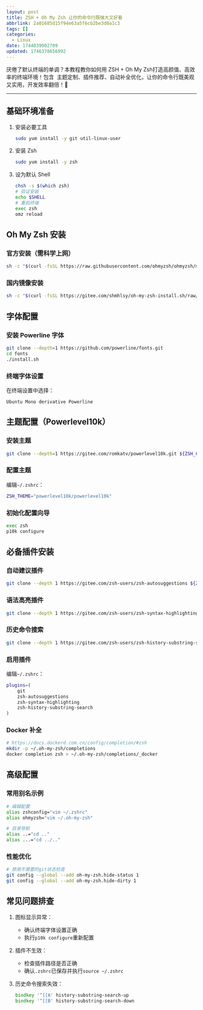 ```yaml
---
layout: post
title: ZSH + Oh My Zsh 让你的命令行既强大又好看
abbrlink: 2a01685d15f94e63a5f6cb2be3d0a1c3
tags: []
categories:
  - Linux
date: 1744039902709
updated: 1746378656992
---
```


厌倦了默认终端的单调？本教程教你如何用 ​​ZSH + Oh My Zsh​​ 打造高颜值、高效率的终端环境！包含 ​​ 主题定制、插件推荐、自动补全优化 ​​，让你的命令行既美观又实用，开发效率翻倍！🚀

<!-- more -->

***

## 基础环境准备

1. 安装必要工具

   ```bash
   sudo yum install -y git util-linux-user
   ```

2. 安装 Zsh

   ```bash
   sudo yum install -y zsh
   ```

3. 设为默认 Shell

   ```bash
   chsh -s $(which zsh)
   # 验证安装
   echo $SHELL
   # 重启终端
   exec zsh
   omz reload
   ```

## Oh My Zsh 安装

### 官方安装（需科学上网）

```bash
sh -c "$(curl -fsSL https://raw.githubusercontent.com/ohmyzsh/ohmyzsh/master/tools/install.sh)"
```

### 国内镜像安装

```bash
sh -c "$(curl -fsSL https://gitee.com/shmhlsy/oh-my-zsh-install.sh/raw/master/install.sh)"
```

## 字体配置

### 安装 Powerline 字体

```bash
git clone --depth=1 https://github.com/powerline/fonts.git
cd fonts
./install.sh
```

### 终端字体设置

在终端设置中选择：

```
Ubuntu Mono derivative Powerline
```

## 主题配置（Powerlevel10k）

### 安装主题

```bash
git clone --depth=1 https://gitee.com/romkatv/powerlevel10k.git ${ZSH_CUSTOM:-~/.oh-my-zsh/custom}/themes/powerlevel10k
```

### 配置主题

编辑`~/.zshrc`：

```zsh
ZSH_THEME="powerlevel10k/powerlevel10k"
```

### 初始化配置向导

```bash
exec zsh
p10k configure
```

## 必备插件安装

### 自动建议插件

```bash
git clone --depth 1 https://gitee.com/zsh-users/zsh-autosuggestions ${ZSH_CUSTOM:-~/.oh-my-zsh/custom}/plugins/zsh-autosuggestions
```

### 语法高亮插件

```bash
git clone --depth 1 https://gitee.com/zsh-users/zsh-syntax-highlighting ${ZSH_CUSTOM:-~/.oh-my-zsh/custom}/plugins/zsh-syntax-highlighting
```

### 历史命令搜索

```bash
git clone --depth 1 https://gitee.com/zsh-users/zsh-history-substring-search ${ZSH_CUSTOM:-~/.oh-my-zsh/custom}/plugins/zsh-history-substring-search
```

### 启用插件

编辑`~/.zshrc`：

```zsh
plugins=(
    git
    zsh-autosuggestions
    zsh-syntax-highlighting
    zsh-history-substring-search
)
```

### Docker 补全

```sh
# https://docs.dockerd.com.cn/config/completion/#zsh
mkdir -p ~/.oh-my-zsh/completions
docker completion zsh > ~/.oh-my-zsh/completions/_docker
```

## 高级配置

### 常用别名示例

```zsh
# 编辑配置
alias zshconfig="vim ~/.zshrc"
alias ohmyzsh="vim ~/.oh-my-zsh"

# 目录导航
alias ..="cd .."
alias ...="cd ../.."
```

### 性能优化

```zsh
# 禁用不需要的git状态检查
git config --global --add oh-my-zsh.hide-status 1
git config --global --add oh-my-zsh.hide-dirty 1
```

## 常见问题排查

1. 图标显示异常：

   - 确认终端字体设置正确
   - 执行`p10k configure`重新配置

2. 插件不生效：

   - 检查插件路径是否正确
   - 确认`.zshrc`已保存并执行`source ~/.zshrc`

3. 历史命令搜索失效：
   ```zsh
   bindkey '^[[A' history-substring-search-up
   bindkey '^[[B' history-substring-search-down
   ```
